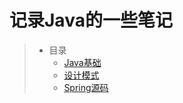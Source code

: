 # 记录Java的一些笔记

>* 目录   
>   * [Java基础](https://github.com/wjmwss/java-program/tree/master/java-base)   
>   * [设计模式](https://github.com/wjmwss/java-program/tree/master/java-design-pattern) 
>   * [Spring源码](https://github.com/wjmwss/java-program/tree/master/spring源码学习) 